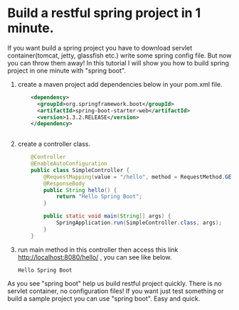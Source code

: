 # Build a restful spring project in 1 minute.
If you want build a spring project you have to download 
servlet container(tomcat, jetty, glassfish etc.) write some 
spring config file. But now you can throw them away! In this 
tutorial I will show you how to build spring project in one 
minute with "spring boot".

1. create a maven project add dependencies below in your pom.xml file.
    ```xml
        <dependency>
          <groupId>org.springframework.boot</groupId>
          <artifactId>spring-boot-starter-web</artifactId>
          <version>1.3.2.RELEASE</version>
        </dependency>
        
    ```
2. create a controller class.
    ```java
        @Controller
        @EnableAutoConfiguration
        public class SimpleController {
            @RequestMapping(value = "/hello", method = RequestMethod.GET)
            @ResponseBody
            public String hello() {
                return "Hello Spring Boot";
            }
    
            public static void main(String[] args) {
                SpringApplication.run(SimpleController.class, args);
            }
        }
    ```
3. run main method in this controller then access this link
       <http://localhost:8080/hello/> , you can see like below.
    ```
    Hello Spring Boot
    
    ```
As you see "spring boot" help us build restful project quickly.
There is no servlet container, no configuration files! If you want 
just test something or build a sample project you can use "spring boot". 
Easy and quick.
